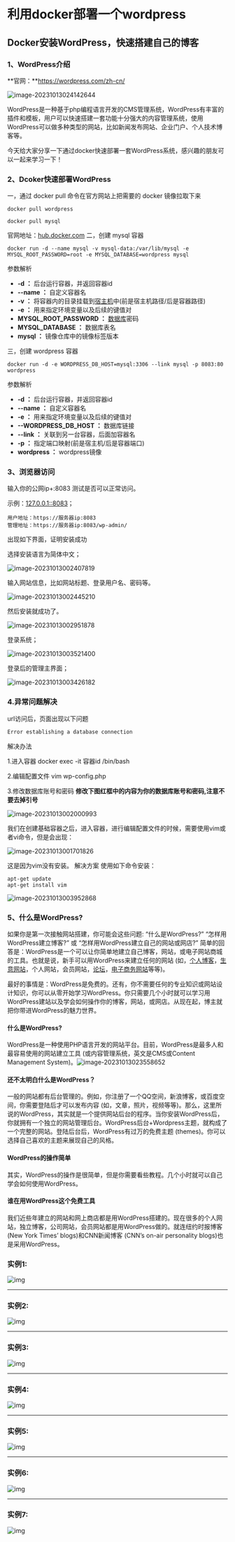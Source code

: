 # 利用docker部署一个wordpress

## Docker安装WordPress，快速搭建自己的博客

### 1、WordPress介绍

**官网：**https://wordpress.com/zh-cn/

![image-20231013024142644](./利用docker部署一个wordpress.assets/image-20231013024142644.png)

WordPress是一种基于php编程语言开发的CMS管理系统，WordPress有丰富的插件和模板，用户可以快速搭建一套功能十分强大的内容管理系统，使用WordPress可以做多种类型的网站，比如新闻发布网站、企业门户、个人技术博客等。

今天给大家分享一下通过docker快速部署一套WordPress系统，感兴趣的朋友可以一起来学习一下！

### 2、Dcoker快速部署WordPress

一，通过 docker pull 命令在官方网站上把需要的 docker 镜像拉取下来

```shell
docker pull wordpress

docker pull mysql
```

官网地址：[hub.docker.com](https://hub.docker.com/)
二，创建 mysql 容器

```shell
docker run -d --name mysql -v mysql-data:/var/lib/mysql -e MYSQL_ROOT_PASSWORD=root -e MYSQL_DATABASE=wordpress mysql
```

参数解析

- **-d ：** 后台运行容器，并返回容器id
- **--name ：** 自定义容器名
- **-v ：**  将容器内的目录挂载到[宿主机](https://cloud.tencent.com/product/cdh?from_column=20065&from=20065)中(前是宿主机路径/后是容器路径)
- **-e ：** 用来指定环境变量以及后续的键值对
- **MYSQL_ROOT_PASSWORD ：** [数据库](https://cloud.tencent.com/solution/database?from_column=20065&from=20065)密码
- **MYSQL_DATABASE ：** 数据库表名
- **mysql ：** 镜像仓库中的镜像标签版本

三，创建 wordpress 容器

```shell
docker run -d -e WORDPRESS_DB_HOST=mysql:3306 --link mysql -p 8083:80 wordpress
```

参数解析

- **-d ：** 后台运行容器，并返回容器id
- **--name ：** 自定义容器名
- **-e ：** 用来指定环境变量以及后续的键值对
- **--WORDPRESS_DB_HOST ：** 数据库链接
- **--link ：** 关联到另一台容器，后面加容器名
- **-p ：** 指定端口映射(前是宿主机/后是容器端口)
- **wordpress ：** wordpress镜像



### 3、浏览器访问

输入你的公网ip+:8083 测试是否可以正常访问。

示例：[127.0.0.1::8083](http://127.0.0.1::8083/)；

```text
用户地址：https://服务器ip:8083
管理地址：https://服务器ip:8083/wp-admin/
```

出现如下界面，证明安装成功

选择安装语言为简体中文；

![image-20231013002407819](./利用docker部署一个wordpress.assets/image-20231013002407819.png)

输入网站信息，比如网站标题、登录用户名、密码等。

![image-20231013002445210](./利用docker部署一个wordpress.assets/image-20231013002445210.png)

然后安装就成功了。

![image-20231013002951878](./利用docker部署一个wordpress.assets/image-20231013002951878.png)

登录系统；

![image-20231013003521400](./利用docker部署一个wordpress.assets/image-20231013003521400.png)

登录后的管理主界面；

![image-20231013003426182](./利用docker部署一个wordpress.assets/image-20231013003426182.png)

### 4.异常问题解决

url访问后，页面出现以下问题

```bash
Error establishing a database connection
```

 解决办法 

1.进入容器 docker exec -it 容器id /bin/bash

2.编辑配置文件 vim wp-config.php

3.修改数据库账号和密码 **修改下图红框中的内容为你的数据库账号和密码,注意不要去掉引号** 

![image-20231013002000993](./利用docker部署一个wordpress.assets/image-20231013002000993.png)

我们在创建基础容器之后，进入容器，进行编辑配置文件的时候，需要使用vim或者vi命令，但是会出现：

![image-20231013001701826](./利用docker部署一个wordpress.assets/image-20231013001701826.png)

这是因为vim没有安装。
解决方案 使用如下命令安装：

```shell
apt-get update
apt-get install vim
```

![image-20231013003952868](./利用docker部署一个wordpress.assets/image-20231013003952868.png)



### 5、什么是WordPress?

如果你是第一次接触网站搭建，你可能会这些问题: “什么是WordPress?” “怎样用WordPress建立博客?” 或 “怎样用WordPress建立自己的网站或网店?” 简单的回答是：WordPress是一个可以让你简单地建立自己博客，网站，或电子网站商城的工具。也就是说，新手可以用WordPress来建立任何的网站 (如，[个人博客](https://www.jiustore.com/wordpress-blog/)，[生意网站](https://www.jiustore.com/business-website/)，个人网站，会员网站，[论坛](https://www.jiustore.com/bbpress-plugin/)，[电子商务网站](https://www.jiustore.com/woocommerce/)等等)。

最好的事情是：WordPress是免费的。还有，你不需要任何的专业知识或网站设计知识，你可以从零开始学习WordPress。你只需要几个小时就可以学习用WordPress建站以及学会如何操作你的博客，网站，或网店。从现在起，博主就把你带进WordPress的魅力世界。

#### 什么是WordPress?

WordPress是一种使用PHP语言开发的网站平台。目前，WordPress是最多人和最容易使用的网站建立工具 (或内容管理系统，英文是CMS或Content Management System)。![image-20231013023558652](./利用docker部署一个wordpress.assets/image-20231013023558652.png)

#### 还不太明白什么是WordPress？

一般的网站都有后台管理的。例如，你注册了一个QQ空间，新浪博客，或百度空间，你需要登陆后才可以发布内容 (如，文章，照片，视频等等)。那么，这里所说的WordPress，其实就是一个提供网站后台的程序。当你安装WordPress后，你就拥有一个独立的网站管理后台。WordPress后台+Wordpress主题，就构成了一个完整的网站。登陆后台后，WordPress有过万的免费主题 (themes)。你可以选择自己喜欢的主题来展现自己的风格。

#### WordPress的操作简单

其实，WordPress的操作是很简单，但是你需要看些教程。几个小时就可以自己学会如何使用WordPress。

#### 谁在用WordPress这个免费工具

我们近些年建立的网站和网上商店都是用WordPress搭建的。现在很多的个人网站，独立博客，公司网站，会员网站都是用WordPress做的。就连纽约时报博客 (New York Times’ blogs)和CNN新闻博客 (CNN’s on-air personality blogs)也是采用WordPress。

### 实例1:

![img](./利用docker部署一个wordpress.assets/StoreFront-Theme-子主题-1-1024x576-1697141072991-9.png)

------

### 实例2:

![img](./利用docker部署一个wordpress.assets/StoreFront-Theme-子主题-2-1024x576-1697141072991-11.png)

------

### 实例3:

![img](./利用docker部署一个wordpress.assets/StoreFront-Theme-子主题-3-1024x576-1697141072991-13.png)

------

### 实例4:

![img](./利用docker部署一个wordpress.assets/StoreFront-Theme-子主题-4-1024x576.png)

------

### 实例5:

![img](./利用docker部署一个wordpress.assets/StoreFront-Theme-子主题-5-1024x576.png)

------

### 实例6:

![img](./利用docker部署一个wordpress.assets/StoreFront-Theme-子主题-6-1024x576.png)

------

### 实例7:

![img](./利用docker部署一个wordpress.assets/StoreFront-Theme-子主题-7-1024x576-1697141072991-18.png)





